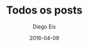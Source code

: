 ---
title: Todos os posts
excerpt: Estes são TODOS os posts do Tableless. São mais de 1600 posts, listados do mais novo para o mais velho. Enjoy!
author: Diego Eis
type: page
date: 2016-04-09
---